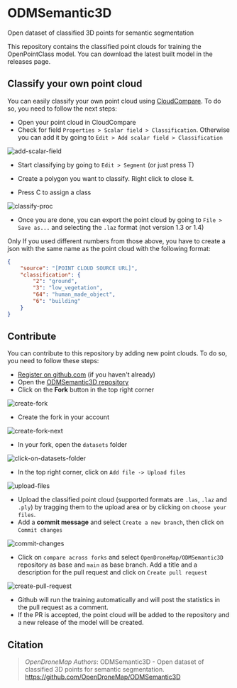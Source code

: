 # ODMSemantic3D
Open dataset of classified 3D points for semantic segmentation

This repository contains the classified point clouds for training the OpenPointClass model. You can download the latest built model in the releases page.

## Classify your own point cloud

You can easily classify your own point cloud using [CloudCompare](https://www.danielgm.net/cc/). To do so, you need to follow the next steps:
- Open your point cloud in CloudCompare
- Check for field `Properties > Scalar field > Classification`. Otherwise you can add it by going to `Edit > Add scalar field > Classification`

![add-scalar-field](https://user-images.githubusercontent.com/7868983/235640470-5986f162-4adf-45db-934e-cc8fe65c5a9b.gif)

- Start classifying by going to `Edit > Segment` (or just press T)

- Create a polygon you want to classify. Right click to close it.

- Press C to assign a class

![classify-proc](https://user-images.githubusercontent.com/7868983/235640600-f683affb-ddfc-4a71-888e-479465d29be8.gif)


- Once you are done, you can export the point cloud by going to `File > Save as...` and selecting the `.laz` format (not version 1.3 or 1.4)

Only If you used different numbers from those above, you have to create a json with the same name as the point cloud with the following format:

```json
{
    "source": "[POINT CLOUD SOURCE URL]",
    "classification": {
        "2": "ground",
        "3": "low_vegetation",
        "64": "human_made_object",
        "6": "building"
    }
}
```

## Contribute
You can contribute to this repository by adding new point clouds. To do so, you need to follow these steps:
- [Register on github.com](https://github.com/signup) (if you haven't already)
- Open the [ODMSemantic3D repository](https://github.com/OpenDroneMap/ODMSemantic3D)
- Click on the **Fork** button in the top right corner

![create-fork](https://user-images.githubusercontent.com/132681251/236490639-a1a4e61a-558d-455c-84aa-b1b847a2ba48.png)

- Create the fork in your account

![create-fork-next](https://user-images.githubusercontent.com/132681251/236491057-dbfbe926-510e-49d1-8785-e7d7639f6642.png)

- In your fork, open the `datasets` folder

![click-on-datasets-folder](https://user-images.githubusercontent.com/132681251/236491397-cff1ad31-1727-4243-b728-2d20c9bc348e.png)


- In the top right corner, click on `Add file -> Upload files`

![upload-files](https://user-images.githubusercontent.com/7868983/236491752-461552fa-0560-4c0f-b8df-515c5b930a40.png)

- Upload the classified point cloud (supported formats are `.las`, `.laz` and `.ply`) by tragging them to the upload area or by clicking on `choose your files`.
- Add a **commit message** and select `Create a new branch`, then click on `Commit changes`

![commit-changes](https://user-images.githubusercontent.com/7868983/236492735-6b6e2fe2-abee-46cb-9627-d05134c29f11.png)

- Click on `compare across forks` and select `OpenDroneMap/ODMSemantic3D` repository as base and `main` as base branch. Add a title and a description for the pull request and click on `Create pull request`

![create-pull-request](https://user-images.githubusercontent.com/7868983/236492950-779cc623-44ed-44ae-b8d9-bf468e0d07b9.png)

- Github will run the training automatically and will post the statistics in the pull request as a comment.
- If the PR is accepted, the point cloud will be added to the repository and a new release of the model will be created.

## Citation

> *OpenDroneMap Authors*: ODMSemantic3D - Open dataset of classified 3D points for semantic segmentation. <https://github.com/OpenDroneMap/ODMSemantic3D>
